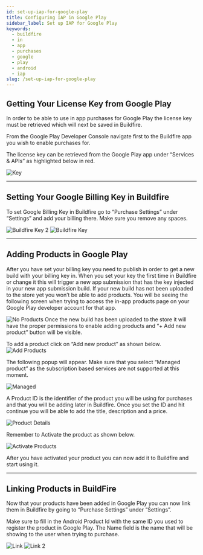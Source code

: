 ```yaml
---
id: set-up-iap-for-google-play
title: Configuring IAP in Google Play
sidebar_label: Set up IAP for Google Play
keywords:
  - buildfire
  - in
  - app
  - purchases
  - google
  - play
  - android
  - iap
slug: /set-up-iap-for-google-play
---
```


## Getting Your License Key from Google Play
 
In order to be able to use in app purchases for Google Play the license key must be retrieved which will next be saved in Buildfire.

From the Google Play Developer Console navigate first to the Buildfire app you wish to enable purchases for.

The license key can be retrieved from the Google Play app under “Services & APIs” as highlighted below in red.

![Key](https://s3-us-west-2.amazonaws.com/pluginserver.prod/docResources/IAP/KEY.png)

***

## Setting Your Google Billing Key in Buildfire
 
To set Google Billing Key in Buildfire go to “Purchase Settings” under “Settings” and add your billing there. Make sure you remove any spaces.

![Buildfire Key 2](https://s3-us-west-2.amazonaws.com/pluginserver.prod/docResources/IAP/BF-KEY.png)
![Buildfire Key](https://s3-us-west-2.amazonaws.com/pluginserver.prod/docResources/IAP/BF-KEY-CLOSE.png)

***

## Adding Products in Google Play
 
After you have set your billing key you need to publish in order to get a new build with your billing key in.
When you set your key the first time in Buildfire or change it this will trigger a new app submission that has the key injected in your new app submission build.
If your new build has not been uploaded to the store yet you won’t be able to add products. You will be seeing the following screen when trying to access the in-app products page on your Google Play developer account for that app.

![No Products](https://s3-us-west-2.amazonaws.com/pluginserver.prod/docResources/IAP/NO-PRODUCTS.png)
Once the new build has been uploaded to the store it will have the proper permissions to enable adding products and “+ Add new product” button will be visible.
 
To add a product click on “Add new product” as shown below.
![Add Products](https://s3-us-west-2.amazonaws.com/pluginserver.prod/docResources/IAP/PRODUCTS.png)

The following popup will appear. Make sure that you select “Managed product” as the subscription based services are not supported at this moment.

![Managed](https://s3-us-west-2.amazonaws.com/pluginserver.prod/docResources/IAP/ADD-MANAGED.png)


A Product ID is the identifier of the product you will be using for purchases and that you will be adding later in Buildfire.
Once you set the ID and hit continue you will be able to add the title, description and a price. 

![Product Details](https://s3-us-west-2.amazonaws.com/pluginserver.prod/docResources/IAP/PRODUCT-DETAILS.png)

Remember to Activate the product as shown below.

![Activate Products](https://s3-us-west-2.amazonaws.com/pluginserver.prod/docResources/IAP/ACTIVATE-PRODUCT.png)

After you have activated your product you can now add it to Buildfire and start using it.

***

## Linking Products in BuildFire
 
Now that your products have been added in Google Play you can now link them in Buildfire by going to “Purchase Settings” under “Settings”.

Make sure to fill in the Android Product Id with the same ID you used to register the product in Google Play. The Name field is the name that will be showing to the user when trying to purchase.

![Link](https://s3-us-west-2.amazonaws.com/pluginserver.prod/docResources/IAP/LINK.png)
![Link 2](https://s3-us-west-2.amazonaws.com/pluginserver.prod/docResources/IAP/LINK-CLOSE.png)
